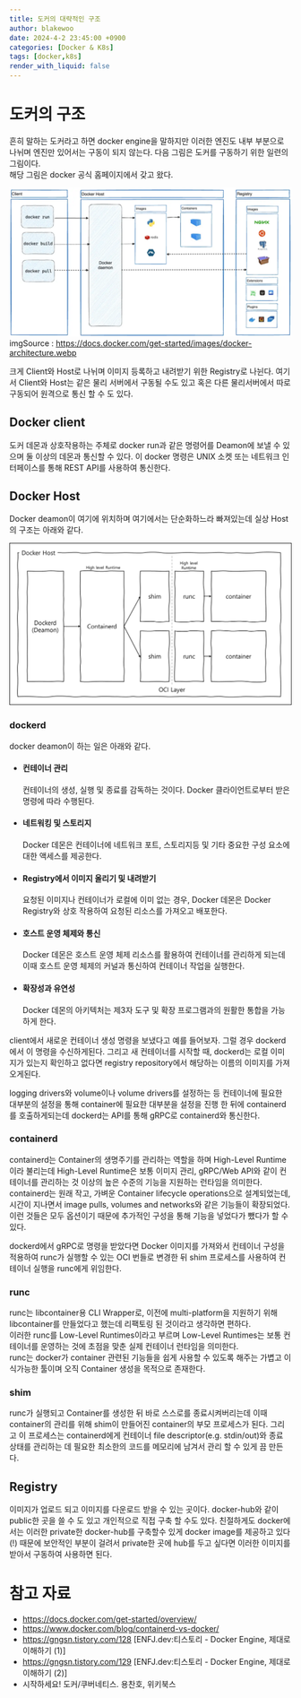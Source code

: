 ```yaml
---
title: 도커의 대략적인 구조
author: blakewoo
date: 2024-4-2 23:45:00 +0900
categories: [Docker & K8s]
tags: [docker,k8s]
render_with_liquid: false
---
```


# 도커의 구조
흔히 말하는 도커라고 하면 docker engine을 말하지만 이러한 엔진도 내부 부분으로 나뉘며
엔진만 있어서는 구동이 되지 않는다.
다음 그림은 도커를 구동하기 위한 일련의 그림이다.   
해당 그림은 docker 공식 홈페이지에서 갖고 왔다.

![img.png](/assets/blog/docker&k8s/docker_overview_img.png)      
imgSource : https://docs.docker.com/get-started/images/docker-architecture.webp

크게 Client와 Host로 나뉘며 이미지 등록하고 내려받기 위한 Registry로 나뉜다.
여기서 Client와 Host는 같은 물리 서버에서 구동될 수도 있고 혹은 다른 물리서버에서 따로 구동되어
원격으로 통신 할 수 도 있다.

## Docker client
도커 데몬과 상호작용하는 주체로 docker run과 같은 명령어를 Deamon에 보낼 수 있으며
둘 이상의 데몬과 통신할 수 있다.
이 docker 명령은 UNIX 소켓 또는 네트워크 인터페이스를 통해 REST API를 사용하여 통신한다.

## Docker Host
Docker deamon이 여기에 위치하며 여기에서는 단순화하느라 빠져있는데 실상 Host의 구조는
아래와 같다.

![img.png](/assets/blog/docker&k8s/docker_host_structure_img.png)

### dockerd
docker deamon이 하는 일은 아래와 같다.

- #### 컨테이너 관리   
  컨테이너의 생성, 실행 및 종료를 감독하는 것이다. Docker 클라이언트로부터 받은 명령에 따라 수행된다.
- #### 네트워킹 및 스토리지    
  Docker 데몬은 컨테이너에 네트워크 포트, 스토리지등 및 기타 중요한 구성 요소에 대한 액세스를 제공한다.
- #### Registry에서 이미지 올리기 및 내려받기   
  요청된 이미지나 컨테이너가 로컬에 이미 없는 경우, Docker 데몬은 Docker Registry와 상호 작용하여 요청된 리소스를 가져오고 배포한다.
- #### 호스트 운영 체제와 통신   
  Docker 데몬은 호스트 운영 체제 리소스를 활용하여 컨테이너를 관리하게 되는데 이때 호스트 운영 체제의 커널과 통신하여 컨테이너 작업을 실행한다.
- #### 확장성과 유연성   
  Docker 데몬의 아키텍처는 제3자 도구 및 확장 프로그램과의 원활한 통합을 가능하게 한다.

client에서 새로운 컨테이너 생성 명령을 보냈다고 예를 들어보자.
그럴 경우 dockerd에서 이 명령을 수신하게된다. 그리고
새 컨테이너를 시작할 때, dockerd는 로컬 이미지가 있는지 확인하고
없다면 registry repository에서 해당하는 이름의 이미지를 가져오게된다.

logging drivers와 volume이나 volume drivers를 설정하는 등
컨테이너에 필요한 대부분의 설정을 통해 container에
필요한 대부분을 설정을 진행 한 뒤에 containerd를 호출하게되는데
dockerd는 API를 통해 gRPC로 containerd와 통신한다.

### containerd
containerd는 Container의 생명주기를 관리하는 역할을 하며
High-Level Runtime이라 불리는데 High-Level Runtime은 보통 이미지 관리,
gRPC/Web API와 같이 컨테이너를 관리하는 것 이상의 높은 수준의 기능을 지원하는 런타임을 의미한다.
containerd는 원래 작고, 가벼운 Container lifecycle operations으로 설계되었는데,
시간이 지나면서 image pulls, volumes and networks와 같은 기능들이 확장되었다.
이런 것들은 모두 옵션이기 때문에 추가적인 구성을 통해 기능을 넣었다가 뺐다가 할 수 있다.

dockerd에서 gRPC로 명령을 받았다면 Docker 이미지를 가져와서 컨테이너 구성을 적용하여
runc가 실행할 수 있는 OCI 번들로 변경한 뒤
shim 프로세스를 사용하여 컨테이너 실행을 runc에게 위임한다.

### runc
runc는 libcontainer용 CLI Wrapper로, 이전에 multi-platform을 지원하기 위해
libcontainer를 만들었다고 했는데 리팩토링 된 것이라고 생각하면 편하다.   
이러한 runc를 Low-Level Runtimes이라고 부르며 Low-Level Runtimes는 보통 컨테이너를 운영하는 것에
초점을 맞춘 실제 컨테이너 런타임을 의미한다.   
runc는 docker가 container 관련된 기능들을 쉽게 사용할 수 있도록 해주는 가볍고 이식가능한 툴이며
오직 Container 생성을 목적으로 존재한다.

### shim
runc가 실행되고 Container를 생성한 뒤 바로 스스로를 종료시켜버리는데 이때 container의 관리를 위해
shim이 만들어진 container의 부모 프로세스가 된다. 그리고 이 프로세스는
containerd에게 컨테이너 file descriptor(e.g. stdin/out)와 종료 상태를 관리하는 데 필요한 최소한의 코드를
메모리에 남겨서 관리 할 수 있게 끔 만든다.

## Registry
이미지가 업로드 되고 이미지를 다운로드 받을 수 있는 곳이다.
docker-hub와 같이 public한 곳을 쓸 수 도 있고 개인적으로 직접 구축 할 수도 있다.
친절하게도 docker에서는 이러한 private한 docker-hub를 구축할수 있게
docker image를 제공하고 있다(!) 때문에 보안적인 부분이 걸려서 private한 곳에 hub를 두고 싶다면
이러한 이미지를 받아서 구동하여 사용하면 된다.


# 참고 자료
- https://docs.docker.com/get-started/overview/
- https://www.docker.com/blog/containerd-vs-docker/
- https://gngsn.tistory.com/128 [ENFJ.dev:티스토리 - Docker Engine, 제대로 이해하기 (1)]
- https://gngsn.tistory.com/129 [ENFJ.dev:티스토리 - Docker Engine, 제대로 이해하기 (2)]
- 시작하세요! 도커/쿠버네티스. 용찬호, 위키북스
